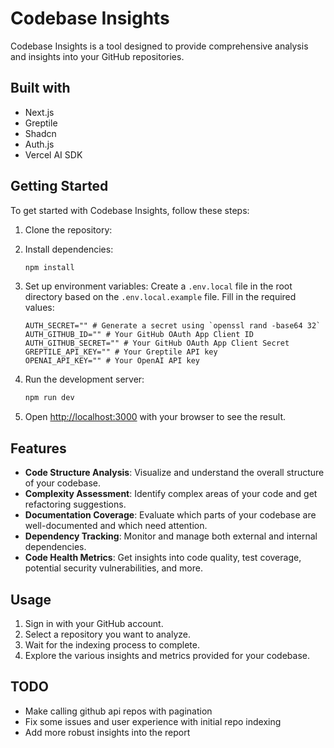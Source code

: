 # Codebase Insights 

Codebase Insights is a tool designed to provide comprehensive analysis and insights into your GitHub repositories. 

## Built with

- Next.js
- Greptile
- Shadcn
- Auth.js
- Vercel AI SDK

## Getting Started

To get started with Codebase Insights, follow these steps:

1. Clone the repository:
   
2. Install dependencies:
   ```bash
   npm install
   ```

3. Set up environment variables:
   Create a `.env.local` file in the root directory based on the `.env.local.example` file. Fill in the required values:

   ```
   AUTH_SECRET="" # Generate a secret using `openssl rand -base64 32`
   AUTH_GITHUB_ID="" # Your GitHub OAuth App Client ID
   AUTH_GITHUB_SECRET="" # Your GitHub OAuth App Client Secret
   GREPTILE_API_KEY="" # Your Greptile API key
   OPENAI_API_KEY="" # Your OpenAI API key
   ```

4. Run the development server:
   ```bash
   npm run dev
   ```

5. Open [http://localhost:3000](http://localhost:3000) with your browser to see the result.

## Features

- **Code Structure Analysis**: Visualize and understand the overall structure of your codebase.
- **Complexity Assessment**: Identify complex areas of your code and get refactoring suggestions.
- **Documentation Coverage**: Evaluate which parts of your codebase are well-documented and which need attention.
- **Dependency Tracking**: Monitor and manage both external and internal dependencies.
- **Code Health Metrics**: Get insights into code quality, test coverage, potential security vulnerabilities, and more.

## Usage

1. Sign in with your GitHub account.
2. Select a repository you want to analyze.
3. Wait for the indexing process to complete.
4. Explore the various insights and metrics provided for your codebase.


## TODO

- Make calling github api repos with pagination
- Fix some issues and user experience with initial repo indexing 
- Add more robust insights into the report
